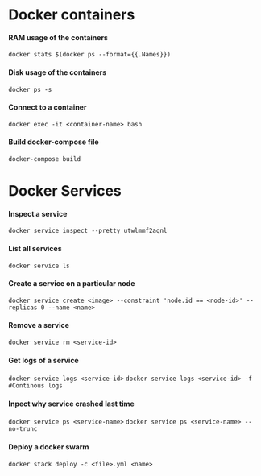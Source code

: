# Docker containers
#### RAM usage of the containers
```docker stats $(docker ps --format={{.Names}})```


#### Disk usage of the containers
```docker ps -s```

#### Connect to a container
```docker exec -it <container-name> bash```

#### Build docker-compose file
```docker-compose build```

# Docker Services
#### Inspect a service
```docker service inspect --pretty utwlmmf2aqnl```

#### List all services
```docker service ls```

#### Create a service on a particular node
```docker service create <image> --constraint 'node.id == <node-id>' --replicas 0 --name <name>```

#### Remove a service
```docker service rm <service-id>```

#### Get logs of a service
```docker service logs <service-id>```
```docker service logs <service-id> -f #Continous logs```

#### Inpect why service crashed last time
```docker service ps <service-name>```
```docker service ps <service-name> --no-trunc```

#### Deploy a docker swarm
```docker stack deploy -c <file>.yml <name>```